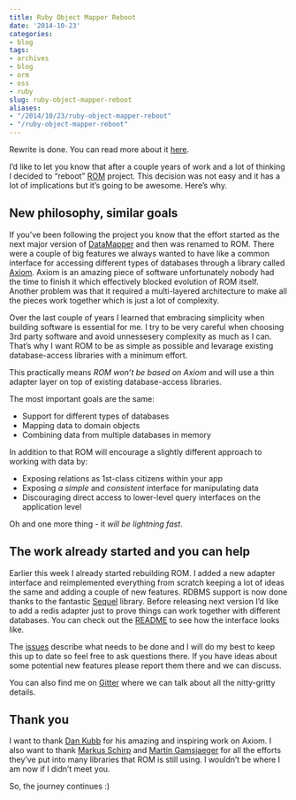 ```yaml
---
title: Ruby Object Mapper Reboot
date: '2014-10-23'
categories:
- blog
tags:
- archives
- blog
- orm
- oss
- ruby
slug: ruby-object-mapper-reboot
aliases:
- "/2014/10/23/ruby-object-mapper-reboot"
- "/ruby-object-mapper-reboot"
---
```


Rewrite is done. You can read more about it [here](http://solnic.codes/2014/11/24/about-the-new-rom-release-and-what-happens-next.html).

I’d like to let you know that after a couple years of work and a lot of thinking I decided to “reboot” [ROM](https://github.com/rom-rb/rom) project. This decision was not easy and it has a lot of implications but it’s going to be awesome. Here’s why.

## New philosophy, similar goals

If you’ve been following the project you know that the effort started as the next major version of [DataMapper](https://github.com/datamapper/dm-core) and then was renamed to ROM. There were a couple of big features we always wanted to have like a common interface for accessing different types of databases through a library called [Axiom](https://github.com/dkubb/axiom). Axiom is an amazing piece of software unfortunately nobody had the time to finish it which effectively blocked evolution of ROM itself. Another problem was that it required a multi-layered architecture to make all the pieces work together which is just a lot of complexity.

Over the last couple of years I learned that embracing simplicity when building software is essential for me. I try to be very careful when choosing 3rd party software and avoid unnessesery complexity as much as I can. That’s why I want ROM to be as simple as possible and levarage existing database-access libraries with a minimum effort.

This practically means _ROM won’t be based on Axiom_ and will use a thin adapter layer on top of existing database-access libraries.

The most important goals are the same:

- Support for different types of databases
- Mapping data to domain objects
- Combining data from multiple databases in memory

In addition to that ROM will encourage a slightly different approach to working with data by:

- Exposing relations as 1st-class citizens within your app
- Exposing _a simple_ and _consistent_ interface for manipulating data
- Discouraging direct access to lower-level query interfaces on the application level

Oh and one more thing - it _will be lightning fast_.

## The work already started and you can help

Earlier this week I already started rebuilding ROM. I added a new adapter interface and reimplemented everything from scratch keeping a lot of ideas the same and adding a couple of new features. RDBMS support is now done thanks to the fantastic [Sequel](http://sequel.jeremyevans.net) library. Before releasing next version I’d like to add a redis adapter just to prove things can work together with different databases. You can check out the [README](https://github.com/rom-rb/rom#ruby-object-mapper) to see how the interface looks like.

The [issues](https://github.com/rom-rb/rom/issues) describe what needs to be done and I will do my best to keep this up to date so feel free to ask questions there. If you have ideas about some potential new features please report them there and we can discuss.

You can also find me on [Gitter](https://gitter.im/rom-rb/chat) where we can talk about all the nitty-gritty details.

## Thank you

I want to thank [Dan Kubb](https://github.com/dkubb) for his amazing and inspiring work on Axiom. I also want to thank [Markus Schirp](https://github.com/mbj) and [Martin Gamsjaeger](https://github.com/snusnu) for all the efforts they’ve put into many libraries that ROM is still using. I wouldn’t be where I am now if I didn’t meet you.

So, the journey continues :)
